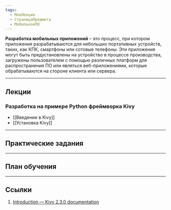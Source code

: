 ```yaml
---
tags:
  - МоиЛекции
  - СтраницаПредмета
  - МобильноеПО
---
```

**Разработка мобильных приложений** – это процесс, при котором приложения разрабатываются для небольших портативных устройств, таких, как КПК, смартфоны или сотовые телефоны. Эти приложения могут быть предустановлены на устройство в процессе производства, загружены пользователем с помощью различных платформ для распространения ПО или являться веб-приложениями, которые обрабатываются на стороне клиента или сервера.

---
## Лекции

### Разработка на примере Python фреймворка Kivy

- [[Введение в Kivy]]
- [[Установка Kivy]]

---
## Практические задания



---
## План обучения



---
## Ссылки

1. [Introduction — Kivy 2.3.0 documentation](https://kivy.org/doc/stable/gettingstarted/intro.html#)